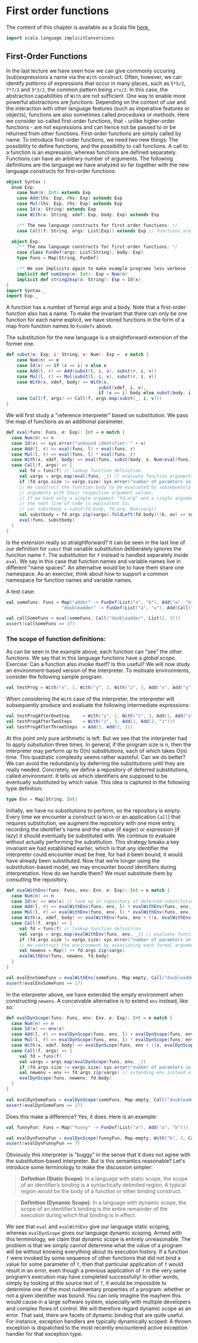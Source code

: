# First order functions

The content of this chapter is available as a Scala file [here.](./first-order-functions.scala)

```scala mdoc:invisible
import scala.language.implicitConversions
```

## First-Order Functions

In the last lecture we have seen how we can give commonly occuring (sub)expressions a name via the `With` construct. Often, however,
we can identify _patterns_ of expressions that occur in many places, such as ``5*5/2``, ``7*7/2`` and ``3*3/2``, the common pattern
being ``x*x/2``. In this case, the abstraction capabilities of `With` are not sufficient.
One way to enable more powerful abstractions are _functions_. Depending on the context of use and the interaction with other language
features (such as imperative features or objects), functions are also sometimes called _procedures_ or _methods_.
Here we consider so-called first-order functions, that - unlike higher-order functions - are not expressions and can hence not be passed
to or be returned from other functions. First-order functions are simply called by name.
To introduce first-order functions, we need two new things: The possibility to define functions, and the possibility to call functions.
A call to a function is an expression, whereas functions are defined separately. Functions can have an arbitrary number of arguments.
The following definitions are the language we have analyzed so far together with the new language constructs for first-order functions:

```scala mdoc
object Syntax {
  enum Exp:
    case Num(n: Int) extends Exp
    case Add(lhs: Exp, rhs: Exp) extends Exp
    case Mul(lhs: Exp, rhs: Exp) extends Exp
    case Id(x: String) extends Exp
    case With(x: String, xdef: Exp, body: Exp) extends Exp

    /** The new language constructs for first-order functions: */
    case Call(f: String, args: List[Exp]) extends Exp // functions are called by name

  object Exp:
    /** The new language constructs for first-order functions: */
    case class FunDef(args: List[String], body: Exp)
    type Funs = Map[String, FunDef]

    /** We use implicits again to make example programs less verbose. */
    implicit def num2exp(n: Int): Exp = Num(n)
    implicit def string2exp(x: String): Exp = Id(x)
}
import Syntax._
import Exp._
```

A function has a number of formal args and a body. Note that a first-order function also
has a name. To make the invariant that there can only be one function for each
name explicit, we have stored functions in the form of a map from function names to
`FunDefs` above.

The substitution for the new language is a straightforward extension of the former one.

```scala mdoc
def subst(e: Exp, i: String, v: Num): Exp =  e match {
    case Num(n) => e
    case Id(x) => if (x == i) v else e
    case Add(l, r) => Add(subst(l, i, v), subst(r, i, v))
    case Mul(l, r) => Mul(subst(l, i, v), subst(r, i, v))
    case With(x, xdef, body) => With(x,
                                   subst(xdef, i, v),
                                   if (x == i) body else subst(body, i, v))
    case Call(f, args) => Call(f, args.map(subst(_, i, v)))
}
```

We will first study a "reference interpreter" based on substitution.
We pass the map of functions as an additional parameter.

```scala mdoc
def eval(funs: Funs, e: Exp): Int = e match {
  case Num(n) => n
  case Id(x) => sys.error("unbound identifier: " + x)
  case Add(l, r) => eval(funs, l) + eval(funs, r)
  case Mul(l, r) => eval(funs, l) * eval(funs, r)
  case With(x, xdef, body) => eval(funs, subst(body, x, Num(eval(funs, xdef))))
  case Call(f, args) => {
     val fd = funs(f) // lookup function definition
     val vargs = args.map(eval(funs, _)) // evaluate function arguments
     if (fd.args.size != vargs.size) sys.error("number of paramters in call to " + f + " does not match")
     // We construct the function body to be evaluated by subsequently substituting all formal
     // arguments with their respective argument values.
     // If we have only a single argument "fd.arg" and a single argument value "varg",
     // the next line of code is equivalent to:
     // val substbody = subst(fd.body, fd.arg, Num(varg))
     val substbody = fd.args.zip(vargs).foldLeft(fd.body)((b, av) => subst(b, av._1, Num(av._2)))
     eval(funs, substbody)
  }
}
```

Is the extension really so straightforward?  It can be seen in the last line of our
definition for ``subst`` that variable substitution deliberately ignores the function
name ``f``. The substitution for ``f`` instead is handled separately inside ``eval``.
We say in this case that function names and variable names live in different "name spaces".
An alternative would be to have them share one namespace. As an exercise, think about how
to support a common namespace for function names and variable names.

A test case:

```scala mdoc:silent
val someFuns: Funs = Map("adder" -> FunDef(List("a", "b"), Add("a", "b")),
                     "doubleadder" -> FunDef(List("a", "x"), Add(Call("adder", List("a", 5)), Call("adder", List("x", 7)))))
```

```scala mdoc
val callSomeFuns = eval(someFuns, Call("doubleadder", List(2, 3)))
assert(callSomeFuns == 17)
```


### The scope of function definitions:

As can be seen in the example above, each function can "see" the other functions. We say that in this language functions have a _global scope_.
Exercise: Can a function also invoke itself? Is this useful?
We will now study an environment-based version of the interpreter. To motivate environments, consider the following sample program:

```scala mdoc:silent
val testProg = With("x", 1, With("y", 2, With("z", 3, Add("x", Add("y", "z")))))
```

When considering the ``With`` case of the interpreter, the interpreter will subsequently produce and evaluate the following intermediate expressions:

```scala mdoc:silent
val testProgAfterOneStep     = With("y", 2, With("z", 3, Add(1, Add("y", "z"))))
val testProgAfterTwoSteps    = With("z", 3, Add(1, Add(2, "z")))
val testProgAfterThreeSteps  = Add(1, Add(2, 3))
```

At this point only pure arithmetic is left. But we see that the interpreter had to apply subsitution three times. In general, if the
program size is n, then the interpreter may perform up to O(n) substitutions, each of which takes O(n) time. This quadratic complexity
seems rather wasteful. Can we do better?
We can avoid the redundancy by deferring the substitutions until they are really needed. Concretely, we define a repository of deferred
substitutions, called _environment_. It tells us which identifiers are supposed to be eventually substituted by which value. This idea
is captured in the following type definition:

```scala mdoc
type Env = Map[String, Int]
```

Initially, we have no substitutions to perform, so the repository is empty. Every time we encounter a construct (a `With` or an application `Call`)
that requires substitution, we augment the repository with one more entry, recording the identifier’s name and the value (if eager) or
expression (if lazy) it should eventually be substituted with. We continue to evaluate without actually performing the substitution.
This strategy breaks a key invariant we had established earlier, which is that any identifier the interpreter could encounter must be
free, for had it been bound, it would have already been substituted.  Now that we’re longer using the substitution-based model, we may
encounter bound identifiers during interpretation.  How do we handle them?  We must substitute them by consulting the repository.

```scala mdoc
def evalWithEnv(funs: Funs, env: Env, e: Exp): Int = e match {
  case Num(n) => n
  case Id(x) => env(x) // look up in repository of deferred substitutions
  case Add(l, r) => evalWithEnv(funs, env, l) + evalWithEnv(funs, env, r)
  case Mul(l, r) => evalWithEnv(funs, env, l) * evalWithEnv(funs, env, r)
  case With(x, xdef, body) => evalWithEnv(funs, env + ((x, evalWithEnv(funs, env, xdef))), body)
  case Call(f, args) => {
     val fd = funs(f) // lookup function definition
     val vargs = args.map(evalWithEnv(funs, env, _)) // evaluate function arguments
     if (fd.args.size != vargs.size) sys.error("number of paramters in call to " + f + " does not match")
     // We construct the environment by associating each formal argument to its actual value
     val newenv = Map() ++ fd.args.zip(vargs)
     evalWithEnv(funs, newenv, fd.body)
  }
}

val evalEnvSomeFuns = evalWithEnv(someFuns, Map.empty, Call("doubleadder", List(2, 3)))
assert(evalEnvSomeFuns == 17)
```

In the interpreter above, we have extended the empty environment when constructing ``newenv``. A conceivable alternative is to
extend ``env`` instead, like so:

```scala mdoc
def evalDynScope(funs: Funs, env: Env, e: Exp): Int = e match {
  case Num(n) => n
  case Id(x) => env(x)
  case Add(l, r) => evalDynScope(funs, env, l) + evalDynScope(funs, env, r)
  case Mul(l, r) => evalDynScope(funs, env, l) * evalDynScope(funs, env, r)
  case With(x, xdef, body) => evalDynScope(funs, env + ((x, evalDynScope(funs, env, xdef))), body)
  case Call(f, args) => {
     val fd = funs(f)
     val vargs = args.map(evalDynScope(funs, env, _))
     if (fd.args.size != vargs.size) sys.error("number of paramters in call to " + f + " does not match")
     val newenv = env ++ fd.args.zip(vargs) // extending env instead of Map() !!
     evalDynScope(funs, newenv, fd.body)
  }
}

val evalDynSomeFuns = evalDynScope(someFuns, Map.empty, Call("doubleadder", List(2, 3)))
assert(evalDynSomeFuns == 17)
```

Does this make a difference? Yes, it does. Here is an example:

```scala mdoc:silent
val funnyFun: Funs = Map("funny" -> FunDef(List("a"), Add("a", "b")))
```

```scala mdoc
val evalDynFunnyFun = evalDynScope(funnyFun, Map.empty, With("b", 3, Call("funny", List(4))))
assert(evalDynFunnyFun == 7)
```

Obviously this interpreter is "buggy" in the sense that it does not agree with the substitution-based interpreter. But is this semantics reasonable?
Let's introduce some terminology to make the discussion simpler:

> **Definition (Static Scope)**:
> In a language with static scope, the scope of an identifier’s binding is a syntactically delimited region.
> A typical region would be the body of a function or other binding construct.

> **Definition (Dynamic Scope)**: In a language with dynamic scope, the scope of an identifier’s binding is the entire remainder of the
> execution during which that binding is in effect.


We see that ``eval`` and ``evalWithEnv`` give our language static scoping, whereas `evalDynScope` gives our language dynamic scoping.
Armed with this terminology, we claim that dynamic scope is entirely unreasonable. The problem is that we simply cannot determine what
the value of a program will be without knowing everything about its execution history. If a function `f` were invoked by some
sequence of other functions that did not bind a value for some parameter of `f`, then that particular application of `f` would result in an error, even though a
previous application of `f` in the very same program’s execution may have completed successfully! In other words, simply by looking at the
source text of `f`, it would be impossible to determine one of the most rudimentary properties of a program: whether or not a given
identifier was bound. You can only imagine the mayhem this would cause in a large software system, especially with multiple developers
and complex ﬂows of control. We will therefore regard dynamic scope as an error. That said, there are facets of dynamic binding
that are quite useful. For instance, exception handlers are typically dynamically scoped: A thrown exception is dispatched to the
most recently encountered active exception handler for that exception type.
